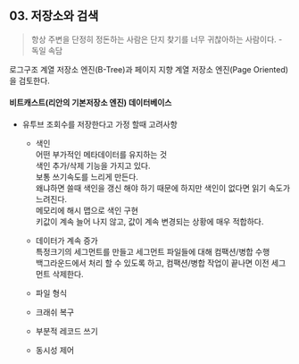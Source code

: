 ## 03. 저장소와 검색

> 항상 주변을 단정히 정돈하는 사람은 단지 찾기를 너무 귀찮아하는 사람이다. - 독일 속담

로그구조 계열 저장소 엔진(B-Tree)과 페이지 지향 계열 저장소 엔진(Page Oriented)을 검토한다.

####  비트캐스트(리안의 기본저장소 엔진) 데이터베이스
* 유투브 조회수를 저장한다고 가정 할때 고려사항

  * 색인    
어떤 부가적인 메타데이터를 유지하는 것    
색인 추가/삭제 기능을 가지고 있다.    
보통 쓰기속도를 느리게 만든다.     
왜냐하면 쓸때 색인을 갱신 해야 하기 때문에 하지만 색인이 없다면 읽기 속도가 느려진다.     
메모리에 해시 맵으로 색인 구현    
키값이 계속 늘어 나지 않고, 값이 계속 변경되는 상황에 매우 적합하다.    

  * 데이터가 계속 증가      
특정크기의 세그먼트를 만들고 세그먼트 파일들에 대해 컴팩션/병합 수행    
백그라운드에서 처리 할 수 있도록 하고, 컴팩션/병합 작업이 끝나면 이전 세그먼트 삭제한다.    

  * 파일 형식
  * 크래쉬 복구
  * 부분적 레코드 쓰기
  * 동시성 제어
